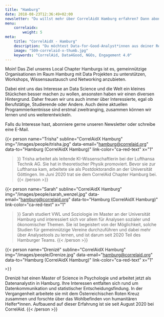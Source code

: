 ```yaml
---
title: "Hamburg"
date: 2018-08-23T12:36:49+02:00
newsletter: "Du willst mehr über CorrelAidX Hamburg erfahren? Dann abonniere unseren Newsletter!"
menu: 
    correlaidx:
        weight: 5
meta:
    title: "CorrelAidX - Hamburg"
    description: "Du möchtest Data-for-Good-Analyst*innen aus deiner Region kennenlernen und zusammen Daten für den guten Zweck nutzen? Mit CorrelAidX bringen wir Data for Good in deine Stadt!"
    image: "509-correlaid-x-thumb.jpg"
    keywords: "CorrelAid, Data4Good, NGOs, Engagement 4.0"
---
```


Moin! 
Das Ziel unseres Local Chapter Hamburgs ist es, gemeinnützige Organisationen im Raum Hamburg mit Data Projekten zu unterstützen, Workshops, Wissensaustausch und Networking anzubieten.

Dabei eint uns das Interesse an Data Science und die Welt ein kleines Stückchen besser machen zu wollen, ansonsten haben wir einen diversen Hintergrund. Daher freuen wir uns auch immer über Interessierte, egal ob Berufstätige, Studierende oder Andere. Auch deine aktuellen Programmierkentnisse sind erstmal zweitranging, zusammen können wir lernen und uns weiterentwickeln.

Falls du Interesse hast, abonniere gerne unseren Newsletter oder schreibe eine E-Mail.



{{< person 
    name="Trisha"
    subline="CorrelAidX Hamburg"
    img="/images/people/trisha.jpg"
    data-email="hamburg@correlaid.org"
    data-to="Hamburg (CorrelAidX Hamburg)"
    link-color="ca-red-text"
    x="1"
>}}
Trisha arbeitet als leitende KI-Wissenschaftlerin bei der Lufthansa Technik AG. Sie hat in theoretischer Physik promoviert. Bevor sie zur Lufthansa kam, arbeitete sie als Postdoktorandin an der Universität Göttingen. Im Juni 2020 trat sie dem CorrelAid Chapter Hamburg bei.
{{< /person >}}

{{< person 
    name="Sarah"
    subline="CorrelAidX Hamburg"
    img="/images/people/sarah_wenzel.jpg"
    data-email="hamburg@correlaid.org"
    data-to="Hamburg (CorrelAidX Hamburg)"
    link-color="ca-red-text"
    x="1"
>}}
Sarah studiert VWL und Soziologie im Master an der Universität Hamburg und interessiert sich vor allem für Analysen sozialer und ökonomischer Themen. Sie ist begeistert von der Möglichkeit, solche Studien für gemeinnützige Vereine durchzuführen und dabei mehr über Analysetools zu lernen, und ist darum seit 2020 Teil des Hamburger Teams.
{{< /person >}}

{{< person 
    name="Drenizë"
    subline="CorrelAidX Hamburg"
    img="/images/people/Drenize.jpg"
    data-email="hamburg@correlaid.org"
    data-to="Hamburg (CorrelAidX Hamburg)"
    link-color="ca-red-text"
    x="1"

    >}}
Drenizë hat einen Master of Science in Psychologie und arbeitet jetzt als Datenanalystin in Hamburg. Ihre Interessen entfalten sich rund um Datenkommunikation und statistischer Entscheidungsfindung. In der Vergangenheit arbeitete sie mit dem Österreichischen Roten Kreuz zusammen und forschte über das Wohlbefinden von humanitären Helfer*innen. Aufbauend auf dieser Erfahrung ist sie seit August 2020 bei CorrelAid.
{{< /person >}}

